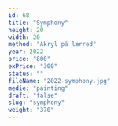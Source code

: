 ```yaml
---
id: 68
title: "Symphony"
height: 20
width: 20
method: "Akryl på lærred"
year: 2022
price: "800"
exPrice: "300"
status: ""
fileName: "2022-symphony.jpg"
medie: "painting"
draft: "false"
slug: "symphony"
weight: "370"
---
```

